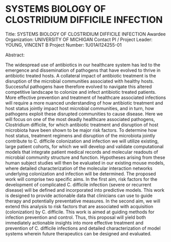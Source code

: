 # SYSTEMS BIOLOGY OF CLOSTRIDIUM DIFFICILE INFECTION

Title: SYSTEMS BIOLOGY OF CLOSTRIDIUM DIFFICILE INFECTION
Awardee Organization: UNIVERSITY OF MICHIGAN
Contact PI / Project Leader: YOUNG, VINCENT B
Project Number: 1U01AI124255-01

Abstract:

The widespread use of antibiotics in our healthcare system has led to the emergence and dissemination of pathogens that have evolved to thrive in antibiotic treated hosts. A collateral impact of antibiotic treatment is the disruption of the microbial communities associated with healthy hosts. Successful pathogens have therefore evolved to navigate this altered competitive landscape to colonize and infect antibiotic treated patients. More effective prevention and treatment of healthcare associated infections will require a more nuanced understanding of how antibiotic treatment and host status jointly impact host microbial communities, and in turn, how pathogens exploit these disrupted communities to cause disease. Here we will focus on one of the most deadly healthcare associated pathogens, Clostridium difficile, for which antibiotic treatment and disruption of host microbiota have been shown to be major risk factors. To determine how host status, treatment regimens and disruption of the microbiota jointly contribute to C. difficile colonization and infection we will utilize existing, large patient cohorts, for which we will develop and validate computational models that integrate patient medical records and molecular readouts of microbial community structure and function. Hypotheses arising from these human subject studies will then be evaluated in our existing mouse models, where detailed characterization of the molecular interaction networks underlying colonization and infection will be determined. The proposed work will comprise two specific aims. In the first aim, risk factors for the development of complicated C. difficile infection (severe or recurrent disease) will be defined and incorporated into predictive models. This work is designed to provide actionable data that clinicians can use to guide therapy and potentially preventative measures. In the second aim, we will extend this analysis to risk factors that are associated with acquisition (colonization) by C. difficile. This work is aimed at guiding methods for infection prevention and control. Thus, this proposal will yield both immediately actionable insights into more effective treatment and prevention of C. difficile infections and detailed characterization of model systems wherein future therapeutics can be designed and evaluated.
